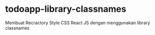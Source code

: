 # todoapp-library-classnames
Membuat Recractory Style CSS React JS dengan menggunakan library classnames
